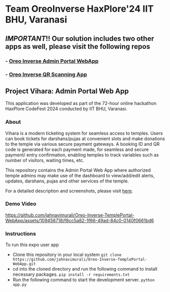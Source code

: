 # Team OreoInverse HaxPlore'24 IIT BHU, Varanasi

## *IMPORTANT*!! Our solution includes two other apps as well, please visit the following repos
### - [Oreo Inverse Admin Portal WebApp](https://github.com/jahnavimurali/Oreo-Inverse-TemplePortal-WebApp)
### - [Oreo Inverse QR Scanning App](https://github.com/jahnavimurali/Oreo-Inverse-QR-Scanning-App)

## Project Vihara: Admin Portal Web App

This application was developed as part of the 72-hour online hackathon HaxPlore CodeFest 2024 conducted by IIT BHU, Varanasi.

### About

Vihara is a modern ticketing system for seamless access to temples. Users can book tickets for darshans/pujas at convenient slots and make donations to the temple via various secure payment gateways. A booking ID and QR code is generated for each payment made, for seamless and secure payment/ entry confirmation, enabling temples to track variables such as number of visitors, waiting times, etc. 

This repository contains the Admin Portal Web App where authorized temple admins may make use of the dashboard to view/add/edit alerts, updates, darshans, pujas and other services of the temple.

For a detailed description and screenshots, please visit [here](https://drive.google.com/file/d/1c1nilBPz3bAnFcCjztXgDxFG9jRjn_jm/view).

### Demo Video



https://github.com/jahnavimurali/Oreo-Inverse-TemplePortal-WebApp/assets/109456718/f8cc5a82-1f66-49ad-84c0-0140f0661bd6



### Instructions

To run this expo user app

- Clone this repository in your local system
  ```git clone https://github.com/jahnavimurali/Oreo-Inverse-TemplePortal-WebApp.git```
- cd into the cloned directory and run the following command to install necessary packages.
  `pip install -r requirements.txt`
- Run the following command to start the development server.
    `python app.py`

